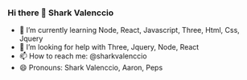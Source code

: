 ### Hi there 👋 Shark Valenccio


- 🌱 I’m currently learning Node, React, Javascript, Three, Html, Css, Jquery
- 🤔 I’m looking for help with Three, Jquery, Node, React
- 📫 How to reach me: @sharkvalenccio
- 😄 Pronouns: Shark Valenccio, Aaron, Peps


